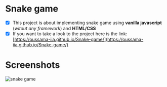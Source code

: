 # Snake game
- [x] This project is about implementing snake game using **vanilla javascript** (*witout any framework*) and **HTML/CSS**
- [x] If you want to take a look to the project here is the link: [https://oussama-iia.github.io/Snake-game/](https://oussama-iia.github.io/Snake-game/)

# Screenshots
![snake game](screenshots/snake-game.gif)

